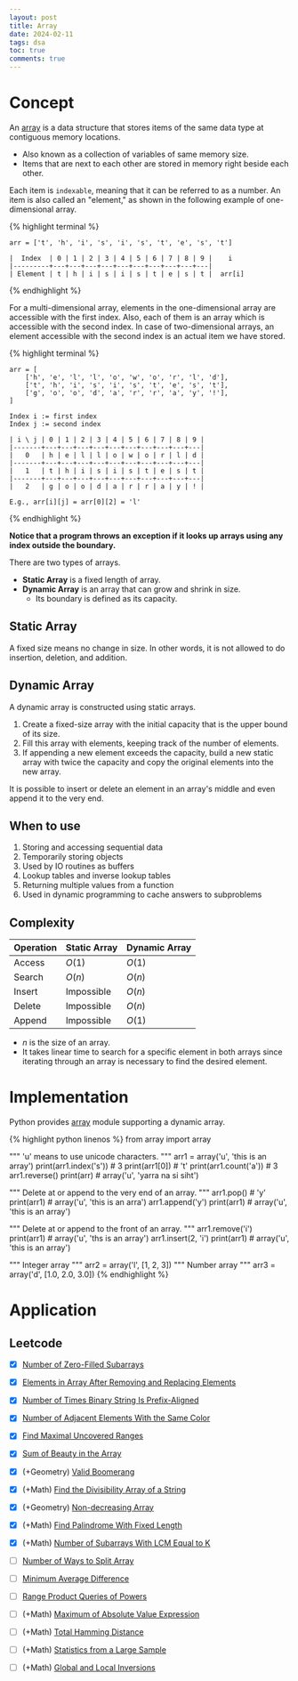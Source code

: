 ```yaml
---
layout: post
title: Array
date: 2024-02-11
tags: dsa
toc: true
comments: true
---
```


# Concept

An [array](https://en.wikipedia.org/wiki/Array_(data_structure)) is a data structure
that stores items of the same data type at contiguous memory locations.
- Also known as a collection of variables of same memory size.
- Items that are next to each other are stored in memory right beside each other.

Each item is `indexable`, meaning that it can be referred to as a number.
An item is also called an "element," as shown in the following example of one-dimensional array.

{% highlight terminal %}
    
    arr = ['t', 'h', 'i', 's', 'i', 's', 't', 'e', 's', 't']
    
    |  Index  | 0 | 1 | 2 | 3 | 4 | 5 | 6 | 7 | 8 | 9 |    i
    |---------+---+---+---+---+---+---+---+---+---+---|
    | Element | t | h | i | s | i | s | t | e | s | t |  arr[i]
    
{% endhighlight %}

For a multi-dimensional array, elements in the one-dimensional array are accessible with the first index.
Also, each of them is an array which is accessible with the second index.
In case of two-dimensional arrays, an element accessible with the second index is an actual item we have stored.

{% highlight terminal %}
    
    arr = [
        ['h', 'e', 'l', 'l', 'o', 'w', 'o', 'r', 'l', 'd'],
        ['t', 'h', 'i', 's', 'i', 's', 't', 'e', 's', 't'],
        ['g', 'o', 'o', 'd', 'a', 'r', 'r', 'a', 'y', '!'],
    ]
    
    Index i := first index
    Index j := second index
    
    | i \ j | 0 | 1 | 2 | 3 | 4 | 5 | 6 | 7 | 8 | 9 |
    |-------+---+---+---+---+---+---+---+---+---+---|
    |   0   | h | e | l | l | o | w | o | r | l | d |
    |-------+---+---+---+---+---+---+---+---+---+---|
    |   1   | t | h | i | s | i | s | t | e | s | t |
    |-------+---+---+---+---+---+---+---+---+---+---|
    |   2   | g | o | o | d | a | r | r | a | y | ! |
    
    E.g., arr[i][j] = arr[0][2] = 'l'
    
{% endhighlight %}

**Notice that a program throws an exception if it looks up arrays using any index outside the boundary.**

There are two types of arrays.
- **Static Array** is a fixed length of array.
- **Dynamic Array** is an array that can grow and shrink in size.
  - Its boundary is defined as its capacity.

## Static Array

A fixed size means no change in size. In other words, it is not allowed to do insertion, deletion, and addition.

## Dynamic Array

A dynamic array is constructed using static arrays.

1. Create a fixed-size array with the initial capacity that is the upper bound of its size.
2. Fill this array with elements, keeping track of the number of elements.
3. If appending a new element exceeds the capacity, build a new static array
with twice the capacity and copy the original elements into the new array.

It is possible to insert or delete an element in an array's middle and even append it to the very end.

## When to use

1. Storing and accessing sequential data
2. Temporarily storing objects
3. Used by IO routines as buffers
4. Lookup tables and inverse lookup tables
5. Returning multiple values from a function
6. Used in dynamic programming to cache answers to subproblems

## Complexity

| Operation | Static Array | Dynamic Array |
|-----------|--------------|---------------|
| Access    |  $O(1)$      |  $O(1)$       |
| Search    |  $O(n)$      |  $O(n)$       |
| Insert    |  Impossible  |  $O(n)$       |
| Delete    |  Impossible  |  $O(n)$       |
| Append    |  Impossible  |  $O(1)$       |

- $n$ is the size of an array.
- It takes linear time to search for a specific element in both arrays
since iterating through an array is necessary to find the desired element.

# Implementation

Python provides [array](https://docs.python.org/3/library/array.html) module supporting a dynamic array.

{% highlight python linenos %}
from array import array

""" 'u' means to use unicode characters. """
arr1 = array('u', 'this is an array')
print(arr1.index('s'))  # 3
print(arr1[0])          # 't'
print(arr1.count('a'))  # 3
arr1.reverse()
print(arr)              # array('u', 'yarra na si siht')

""" Delete at or append to the very end of an array. """
arr1.pop()              # 'y'
print(arr1)             # array('u', 'this is an arra')
arr1.append('y')
print(arr1)             # array('u', 'this is an array')

""" Delete at or append to the front of an array. """
arr1.remove('i')
print(arr1)             # array('u', 'ths is an array')
arr1.insert(2, 'i')
print(arr1)             # array('u', 'this is an array')

""" Integer array """
arr2 = array('l', [1, 2, 3])
""" Number array """
arr3 = array('d', [1.0, 2.0, 3.0])
{% endhighlight %}

# Application

## Leetcode

- [x] [Number of Zero-Filled Subarrays](https://leetcode.com/problems/number-of-zero-filled-subarrays/)
- [x] [Elements in Array After Removing and Replacing Elements](https://leetcode.com/problems/elements-in-array-after-removing-and-replacing-elements/description/)
- [x] [Number of Times Binary String Is Prefix-Aligned](https://leetcode.com/problems/number-of-times-binary-string-is-prefix-aligned/)
- [x] [Number of Adjacent Elements With the Same Color](https://leetcode.com/problems/number-of-adjacent-elements-with-the-same-color/)
- [x] [Find Maximal Uncovered Ranges](https://leetcode.com/problems/find-maximal-uncovered-ranges/)
- [x] [Sum of Beauty in the Array](https://leetcode.com/problems/sum-of-beauty-in-the-array/)
- [x] (+Geometry) [Valid Boomerang](https://leetcode.com/problems/valid-boomerang/)
- [x] (+Math) [Find the Divisibility Array of a String](https://leetcode.com/problems/find-the-divisibility-array-of-a-string/)
- [x] (+Geometry) [Non-decreasing Array](https://leetcode.com/problems/non-decreasing-array/) 
- [x] (+Math) [Find Palindrome With Fixed Length](https://leetcode.com/problems/find-palindrome-with-fixed-length/)
- [x] (+Math) [Number of Subarrays With LCM Equal to K](https://leetcode.com/problems/number-of-subarrays-with-lcm-equal-to-k/)
- [ ] [Number of Ways to Split Array](https://leetcode.com/problems/number-of-ways-to-split-array/)
- [ ] [Minimum Average Difference](https://leetcode.com/problems/minimum-average-difference)
- [ ] [Range Product Queries of Powers](https://leetcode.com/problems/range-product-queries-of-powers/)
- [ ] (+Math) [Maximum of Absolute Value Expression](https://leetcode.com/problems/maximum-of-absolute-value-expression/)
- [ ] (+Math) [Total Hamming Distance](https://leetcode.com/problems/total-hamming-distance/)
- [ ] (+Math) [Statistics from a Large Sample](https://leetcode.com/problems/statistics-from-a-large-sample/)
- [ ] (+Math) [Global and Local Inversions](https://leetcode.com/problems/global-and-local-inversions/)

